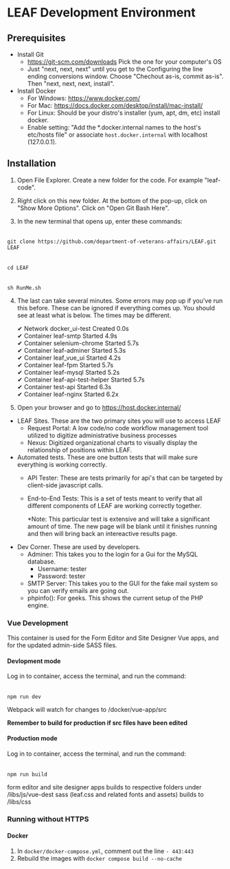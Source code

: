 # LEAF Development Environment

## Prerequisites

- Install Git
  - https://git-scm.com/downloads  Pick the one for your computer's OS
  - Just "next, next, next" until you get to the Configuring the line ending conversions window.  Choose "Chechout as-is, commit as-is".  Then "next, next, next, install". 
- Install Docker
  - For Windows:  https://www.docker.com/
  - For Mac: https://docs.docker.com/desktop/install/mac-install/
  - For Linux: Should be your distro's installer (yum, apt, dm, etc) install docker.
  - Enable setting: "Add the *.docker.internal names to the host's etc/hosts file" or associate `host.docker.internal` with localhost (127.0.0.1).

## Installation

1. Open File Explorer.  Create a new folder for the code.  For example "leaf-code".

2. Right click on this new folder.  At the bottom of the pop-up, click on "Show More Options".  Click on "Open Git Bash Here".

3. In the new terminal that opens up, enter these commands: 
######
    git clone https://github.com/department-of-veterans-affairs/LEAF.git LEAF
######
    cd LEAF
######
    sh RunMe.sh  

4. The last can take several minutes.  Some errors may pop up if you've run this before. These can be ignored if everything comes up. 
  You should see at least what is below.  The times may be different.

      ✔ Network docker_ui-test          Created        0.0s  
      ✔ Container leaf-smtp             Started        4.9s  
      ✔ Container selenium-chrome       Started        5.7s  
      ✔ Container leaf-adminer          Started        5.3s  
      ✔ Container leaf_vue_ui           Started        4.2s  
      ✔ Container leaf-fpm              Started        5.7s  
      ✔ Container leaf-mysql            Started        5.2s  
      ✔ Container leaf-api-test-helper  Started        5.7s  
      ✔ Container test-api              Started        6.3s  
      ✔ Container leaf-nginx            Started        6.2x           
                   
5. Open your browser and go to https://host.docker.internal/ 
  - LEAF Sites.  These are the two primary sites you will use to access LEAF
    - Request Portal: A low code/no code workflow management tool utilized to digitize administrative business processes
    - Nexus: Digitized organizational charts to visually display the relationship of positions within LEAF. 
  - Automated tests.  These are one button tests that will make sure everything is working correctly.
    - API Tester:  These are tests primarily for api's that can be targeted by client-side javascript calls.
    - End-to-End Tests:  This is a set of tests meant to verify that all different components of LEAF are working correctly together.

      *Note:  This particular test is extensive and will take a significant amount of time.  The new page will be blank until it finishes running and then will bring back an intereactive results page.
  - Dev Corner.  These are used by developers.
    - Adminer:  This takes you to the login for a Gui for the MySQL database.
      - Username: tester
      - Password: tester
    - SMTP Server:  This takes you to the GUI for the fake mail system so you can verify emails are going out.
    - phpinfo():  For geeks.  This shows the current setup of the PHP engine.


### Vue Development

This container is used for the Form Editor and Site Designer Vue apps, and for the updated admin-side SASS files.

#### Devlopment mode

Log in to container, access the terminal, and run the command:
######
    npm run dev

Webpack will watch for changes to /docker/vue-app/src

**Remember to build for production if src files have been edited**

#### Production mode

Log in to container, access the terminal, and run the command:
######
    npm run build

form editor and site designer apps builds to respective folders under /libs/js/vue-dest
sass (leaf.css and related fonts and assets) builds to /libs/css

### Running without HTTPS

#### Docker

1. In `docker/docker-compose.yml`, comment out the line `- 443:443`
2. Rebuild the images with `docker compose build --no-cache`
